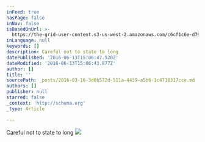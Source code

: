 ```yaml
---
inFeed: true
hasPage: false
inNav: false
isBasedOnUrl: >-
  https://the-grid-user-content.s3-us-west-2.amazonaws.com/c6cf1c6e-d79e-46a8-835e-4f7d770ab274.png
inLanguage: null
keywords: []
description: Careful not to state to long
datePublished: '2016-06-13T15:06:47.520Z'
dateModified: '2016-06-13T15:06:43.877Z'
author: []
title: ''
sourcePath: _posts/2016-03-16-3d0b572d-511a-4439-a5b6-1c4718317cce.md
authors: []
publisher: null
starred: false
_context: 'http://schema.org'
_type: Article

---
```

Careful not to state to long
![](https://the-grid-user-content.s3-us-west-2.amazonaws.com/c6cf1c6e-d79e-46a8-835e-4f7d770ab274.png)